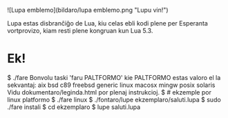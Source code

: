 ![Lupa emblemo](bildaro/lupa emblemo.png "Lupu vin!")

Lupa estas disbranĉiĝo de Lua, kiu celas ebli kodi plene per Esperanta
vortprovizo, kiam resti plene kongruan kun Lua 5.3.

# Ek!

  $ ./fare
  Bonvolu taski 'faru PALTFORMO' kie PALTFORMO estas valoro el la sekvantaj:
   aix bsd c89 freebsd generic linux macosx mingw posix solaris
  Vidu dokumentaro/leginda.html por plenaj instrukcioj.
  $ # ekzemple por linux platformo
  $ ./fare linux 
  $ ./fontaro/lupe ekzemplaro/saluti.lupa
  $ sudo ./fare instali
  $ cd ekzemplaro
  $ lupe saluti.lupa
